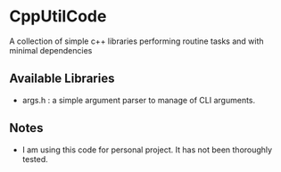 # CppUtilCode
A collection of simple c++ libraries performing routine tasks and with minimal dependencies

## Available Libraries
- args.h : a simple argument parser to manage of CLI arguments.

## Notes
- I am using this code for personal project. It has not been thoroughly tested.

